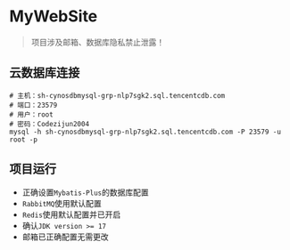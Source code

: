 # MyWebSite
>项目涉及邮箱、数据库隐私禁止泄露！
## 云数据库连接
```shell
# 主机：sh-cynosdbmysql-grp-nlp7sgk2.sql.tencentcdb.com
# 端口：23579
# 用户：root
# 密码：Codezijun2004
mysql -h sh-cynosdbmysql-grp-nlp7sgk2.sql.tencentcdb.com -P 23579 -u root -p
```

## 项目运行
* 正确设置`Mybatis-Plus`的数据库配置
* `RabbitMQ`使用默认配置
* `Redis`使用默认配置并已开启
* 确认`JDK version >= 17`
* 邮箱已正确配置无需更改